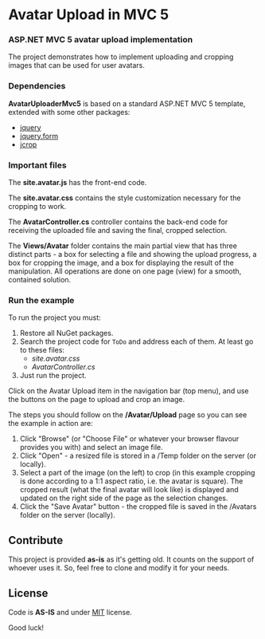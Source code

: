 # Avatar Upload in MVC 5 #

### ASP.NET MVC 5 avatar upload implementation ###

The project demonstrates how to implement uploading and cropping images that can be used for user avatars.

### Dependencies ###
**AvatarUploaderMvc5** is based on a standard ASP.NET MVC 5 template, extended with some other packages: 
- [jquery](https://jquery.com/)
- [jquery.form](https://github.com/malsup/form)
- [jcrop](http://github.com/tapmodo/Jcrop)

### Important files ####

The **site.avatar.js** has the front-end code.

The **site.avatar.css** contains the style customization necessary for the cropping to work.

The **AvatarController.cs** controller contains the back-end code for receiving the uploaded file and 
saving the final, cropped selection.

The **Views/Avatar** folder contains the main partial view that has three distinct parts - a box
for selecting a file and showing the upload progress, a box for cropping the image,
and a box for displaying the result of the manipulation. All operations are done on one page (view)
for a smooth, contained solution.

### Run the example ###

To run the project you must:
1. Restore all NuGet packages.
2. Search the project code for `ToDo` and address each of them. At least go to these files:
   - *site.avatar.css*
   - *AvatarController.cs*
3. Just run the project.

Click on the Avatar Upload item in the navigation bar (top menu), and use the buttons on the page 
to upload and crop an image.

The steps you should follow on the **/Avatar/Upload** page so you can see the example in action are:

1. Click "Browse" (or "Choose File" or whatever your browser flavour provides you with) and select an image file.
2. Click "Open" - a resized file is stored in a /Temp folder on the server (or locally).
3. Select a part of the image (on the left) to crop (in this example cropping is done according to a 1:1 
   aspect ratio, i.e. the avatar is square).  The cropped result (what the final avatar will look like) is 
   displayed and updated on the right side of the page as the selection changes.
4. Click the "Save Avatar" button - the cropped file is saved in the /Avatars folder on the server (locally).

## Contribute
This project is provided **as-is** as it's getting old. It counts on the support of whoever uses it. 
So, feel free to clone and modify it for your needs. 

## License
Code is **AS-IS** and under [MIT](License.md) license.

Good luck!
